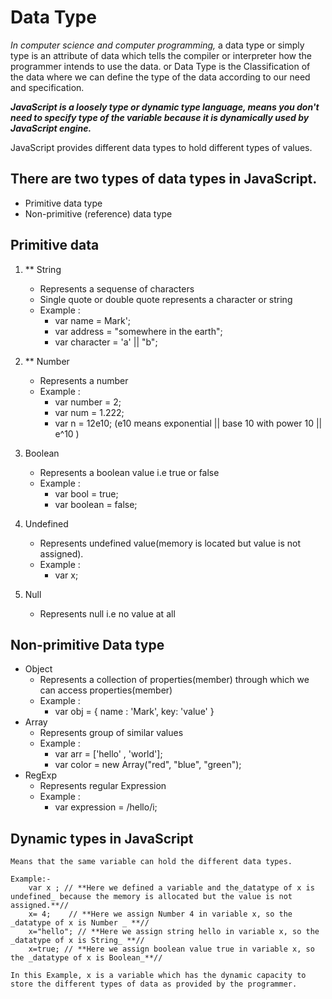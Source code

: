 # Data Type

_In computer science and computer programming,_ a data type or simply type is an attribute of data which tells the compiler or interpreter how the programmer intends to use the data.
or
Data Type is the Classification of the data where we can define the type of the data according to our need and specification.

**_JavaScript is a loosely type or dynamic type language, means you don't need to specify type of the variable because it is dynamically used by JavaScript engine._**

JavaScript provides different data types to hold different types of values.

## There are two types of data types in JavaScript.

- Primitive data type
- Non-primitive (reference) data type

## Primitive data

1. \*\* String

   - Represents a sequense of characters
   - Single quote or double quote represents a character or string
   - Example :
     - var name = Mark';
     - var address = "somewhere in the earth";
     - var character = 'a' || "b";

2. \*\* Number
   - Represents a number
   - Example :
     - var number = 2;
     - var num = 1.222;
     - var n = 12e10; (e10 means exponential || base 10 with power 10 || e^10 )
3. Boolean
   - Represents a boolean value i.e true or false
   - Example :
     - var bool = true;
     - var boolean = false;
4. Undefined
   - Represents undefined value(memory is located but value is not assigned).
   - Example :
     - var x;
5. Null
   - Represents null i.e no value at all

## Non-primitive Data type

- Object
  - Represents a collection of properties(member) through which we can access properties(member)
  - Example :
    - var obj = {
      name : 'Mark',
      key: 'value'
      }
- Array
  - Represents group of similar values
  - Example :
    - var arr = ['hello' , 'world'];
    - var color = new Array("red", "blue", "green");
- RegExp
  - Represents regular Expression
  - Example :
    - var expression = /hello/i;

## Dynamic types in JavaScript

    Means that the same variable can hold the different data types.

    Example:-
        var x ; // **Here we defined a variable and the_datatype of x is undefined_ because the memory is allocated but the value is not assigned.**//
        x= 4;    // **Here we assign Number 4 in variable x, so the _datatype of x is Number _ **//
        x="hello"; // **Here we assign string hello in variable x, so the _datatype of x is String_ **//
        x=true; // **Here we assign boolean value true in variable x, so the _datatype of x is Boolean_**//

    In this Example, x is a variable which has the dynamic capacity to store the different types of data as provided by the programmer.
